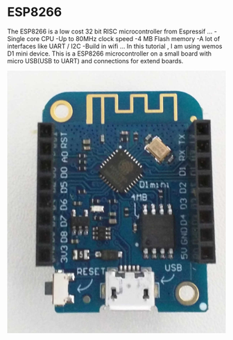 # ESP8266
The ESP8266 is a low cost 32 bit RISC microcontroller from Espressif 
...
-Single core CPU
-Up to 80MHz clock speed
-4 MB Flash memory 
-A lot of interfaces like UART / I2C
-Build in wifi
...
In this tutorial , I am using wemos D1 mini device. This is a ESP8266 microcontroller on a small board with micro USB(USB to UART) and connections for extend boards. 

![alt text](https://github.com/TangatBaktybergen/ESP/blob/4eac2596533915e684a454bac06f3e3dd47269e0/D1%20mini%20pro.png)

